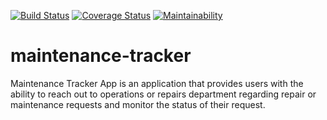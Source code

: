 [![Build Status](https://travis-ci.org/anneKay/maintenance-tracker.svg?branch=test-cases)](https://travis-ci.org/anneKay/maintenance-tracker) [![Coverage Status](https://coveralls.io/repos/github/anneKay/maintenance-tracker/badge.svg?branch=test-cases)](https://coveralls.io/github/anneKay/maintenance-tracker?branch=test-cases)  [![Maintainability](https://api.codeclimate.com/v1/badges/a99a88d28ad37a79dbf6/maintainability)](https://codeclimate.com/github/codeclimate/codeclimate/maintainability) 

# maintenance-tracker

Maintenance Tracker App is an application that provides users with the ability to reach out to operations or repairs department regarding repair or maintenance requests and monitor the status of their request.
